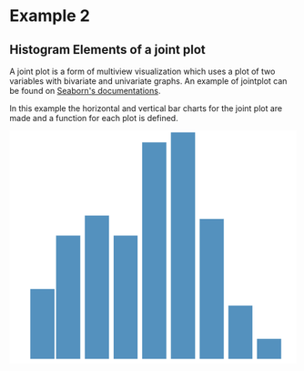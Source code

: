 # Example 2
## Histogram Elements of a joint plot 
A joint plot is a form of multiview visualization which uses a plot of two variables with bivariate and univariate graphs. An example of jointplot can be found on [Seaborn's documentations](https://seaborn.pydata.org/generated/seaborn.jointplot.html).

In this example the horizontal and vertical bar charts for the joint plot are made and a function for each plot is defined.

<img src="../images/Example2.png">
